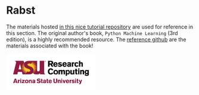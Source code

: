 Rabst
=====

The materials hosted [in this nice tutorial repository][0] are used for
reference in this section. The original author's book, `Python Machine
Learning` (3rd edition), is a highly recommended resource. The
[reference github][1] are the materials associated with the book!

<img src="../../assets/ASURC_logo.png" width="240">

[0]: https://github.com/rasbt/python-machine-learning-book-3rd-edition/tree/master/ch15
[1]: https://github.com/rasbt/python-machine-learning-book-3rd-edition
